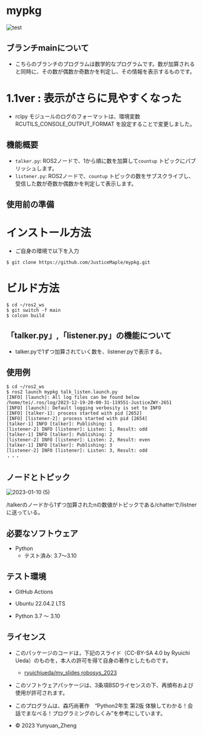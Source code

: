 # mypkg
![test](https://github.com/JusticeMaple/mypkg/actions/workflows/test.yml/badge.svg)

## ブランチmainについて

* こちらのブランチのプログラムは数学的なプログラムです。数が加算されると同時に、その数が偶数か奇数かを判定し、その情報を表示するものです。

# 1.1ver : 表示がさらに見やすくなった

* rclpy モジュールのログのフォーマットは、環境変数 RCUTILS_CONSOLE_OUTPUT_FORMAT を設定することで変更しました。

## 機能概要

- `talker.py`: ROS2ノードで、1から順に数を加算して`countup` トピックにパブリッシュします。
- `listener.py`: ROS2ノードで、`countup` トピックの数をサブスクライブし、受信した数が奇数か偶数かを判定して表示します。


## 使用前の準備
# インストール方法

* ご自身の環境で以下を入力

```
$ git clone https://github.com/JusticeMaple/mypkg.git
```
# ビルド方法
```
$ cd ~/ros2_ws
$ git switch -f main
$ colcon build
```
## 「talker.py」,「listener.py」の機能について
* talker.pyで1ずつ加算されていく数を、listener.pyで表示する。

## 使用例
```
$ cd ~/ros2_ws
$ ros2 launch mypkg talk_listen.launch.py
[INFO] [launch]: All log files can be found below /home/tei/.ros/log/2023-12-19-20-00-31-119551-JusticeZWY-2651
[INFO] [launch]: Default logging verbosity is set to INFO
[INFO] [talker-1]: process started with pid [2652]
[INFO] [listener-2]: process started with pid [2654]
[talker-1] INFO [talker]: Publishing: 1
[listener-2] INFO [listener]: Listen: 1, Result: odd
[talker-1] INFO [talker]: Publishing: 2
[listener-2] INFO [listener]: Listen: 2, Result: even
[talker-1] INFO [talker]: Publishing: 3
[listener-2] INFO [listener]: Listen: 3, Result: odd
・・・
```
## ノードとトピック
![2023-01-10 (5)](https://user-images.githubusercontent.com/115678618/211739868-ae299d5b-54cb-4f40-8130-aae515fd8d83.png)

/talkerのノードから1ずつ加算されたnの数値がトピックである/chatterで/listnerに送っている。

## 必要なソフトウェア

* Python
    * テスト済み: 3.7〜3.10

## テスト環境

* GitHub Actions

* Ubuntu 22.04.2 LTS

* Python 3.7 ～ 3.10


## ライセンス

* このパッケージのコードは，下記のスライド（CC-BY-SA 4.0 by Ryuichi Ueda）のものを，本人の許可を得て自身の著作としたものです。
  * [ryuichiueda/my_slides robosys_2023](https://github.com/ryuichiueda/my_slides/tree/master/robosys_2022)

* このソフトウェアパッケージは、3条項BSDライセンスの下、再頒布および使用が許可されます。

* このプログラムは、森巧尚著作　“Python2年生 第2版 体験してわかる！会話でまなべる！プログラミングのしくみ”を参考にしています。

* © 2023 Yunyuan_Zheng

